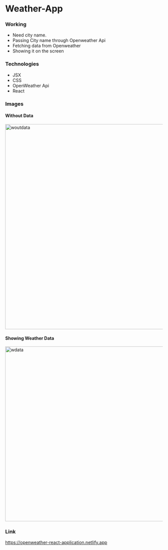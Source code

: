 # Weather-App

### Working
* Need city name.
* Passing City name through Openweather Api
* Fetching data from Openweather
* Showing it on the screen

### Technologies
* JSX
* CSS
* OpenWeather Api
* React

### Images
#### Without Data
<img width="657" alt="woutdata" src="https://user-images.githubusercontent.com/66951416/142000792-029ebd95-2584-4724-9f77-d09a1c0113c8.PNG">


#### Showing Weather Data
<img width="560" alt="wdata" src="https://user-images.githubusercontent.com/66951416/142000804-ebfa2b17-3980-43ed-9cb1-623814c3ca9b.PNG">

### Link
https://openweather-react-application.netlify.app
